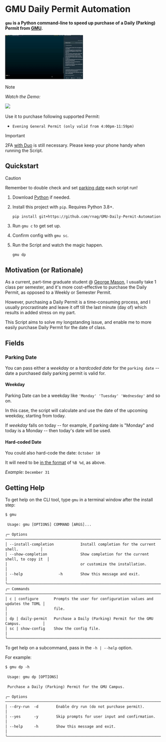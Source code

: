 # GMU Daily Permit Automation

**`gmu` is a Python command-line to speed up purchase of a
Daily (Parking) Permit from [GMU](https://gmu.t2hosted.com/per/selectpermit.aspx).**

[<img src="images/thumbnail.gif" width="50%">](https://youtu.be/9X5lc2zZq-k)

> [!NOTE]  
> *Watch the Demo:*
> 
> [<img src="https://img.youtube.com/vi/9X5lc2zZq-k/maxresdefault.jpg" width="50%">](https://youtu.be/9X5lc2zZq-k)



Use it to purchase following supported Permit:
* `Evening General Permit (only valid from 4:00pm-11:59pm)`

> [!IMPORTANT]
> 2FA [with Duo](https://duo.com/) is still necessary. 
> Please keep your phone handy when running the Script.

## Quickstart

> [!CAUTION]
> Remember to double check and set [parking date](#parking-date) each script run!

1. Download [Python](https://www.python.org/downloads/) if needed.
2. Install this project with `pip`. Requires Python 3.8+.
    ```sh
    pip install git+https://github.com/rnag/GMU-Daily-Permit-Automation.git
    ```
3. Run `gmu c` to get set up.
4. Confirm config with `gmu sc`.
5. Run the Script and watch the magic happen.

   ```shell
   gmu dp
   ```

## Motivation (or Rationale)

As a current, part-time graduate student @ [George Mason](https://www.gmu.edu/), I usually take 1 class per semester,
and it's more cost-effective to purchase the Daily Permit, as opposed to a Weekly or Semester Permit.

However, purchasing a Daily Permit is a time-consuming process, and I usually procrastinate and leave it off till
the last minute (day of) which results in added stress on my part.

This Script aims to solve my longstanding issue, and enable me to more easily
purchase Daily Permit for the date of class.

## Fields

### Parking Date

You can pass either a *weekday* or a *hardcoded date* for the `parking date` -- date a purchased daily parking permit is valid for.

#### Weekday

Parking Date can be a weekday like `'Monday' 'Tuesday' 'Wednesday'` and so on.

In this case, the script will calculate and use the date of the upcoming weekday, starting from today.

If *weekday* falls on today -- for example, if parking date is "Monday" and today is
a Monday -- then today's date will be used.

#### Hard-coded Date

You could also hard-code the date: `October 10`

It will need to be [in the format](https://docs.python.org/3/library/datetime.html#strftime-and-strptime-format-codes) of `%B %d`, as above. 

_Example:_ `December 31`

## Getting Help

To get help on the CLI tool, type `gmu` in a terminal window
after the install step:

```console
$ gmu

 Usage: gmu [OPTIONS] COMMAND [ARGS]...

╭─ Options ──────────────────────────────────────────────────────────────────────────╮
│ --install-completion            Install completion for the current shell.          │
│ --show-completion               Show completion for the current shell, to copy it  │
│                                 or customize the installation.                     │
│ --help                -h        Show this message and exit.                        │
╰────────────────────────────────────────────────────────────────────────────────────╯
╭─ Commands ─────────────────────────────────────────────────────────────────────────╮
│ c | configure       Prompts the user for configuration values and updates the TOML │
│                     file.                                                          │
│ dp | daily-permit   Purchase a Daily (Parking) Permit for the GMU Campus.          │
│ sc | show-config    Show the config file.                                          │
╰────────────────────────────────────────────────────────────────────────────────────╯
```

To get help on a subcommand, pass in the `-h | --help` option.

For example:
```
$ gmu dp -h

 Usage: gmu dp [OPTIONS]

 Purchase a Daily (Parking) Permit for the GMU Campus.

╭─ Options ──────────────────────────────────────────────────────────────────────────╮
│ --dry-run  -d        Enable dry run (do not purchase permit).                      │
│ --yes      -y        Skip prompts for user input and confirmation.                 │
│ --help     -h        Show this message and exit.                                   │
╰────────────────────────────────────────────────────────────────────────────────────╯
```

